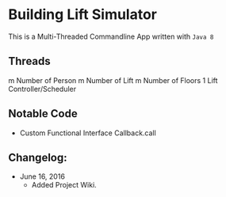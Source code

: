 Building Lift Simulator
=======================

This is a Multi-Threaded Commandline App written with `Java 8`  


Threads
-------

m Number of Person
m Number of Lift
m Number of Floors
1 Lift Controller/Scheduler


Notable Code
------------
- Custom Functional Interface Callback.call


Changelog:
----------

- June 16, 2016
  - Added Project Wiki.
 